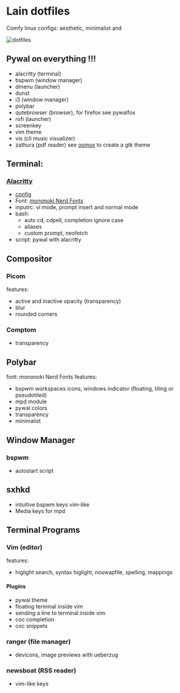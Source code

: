 # Lain dotfiles

Comfy linux configs: aesthetic, minimalist and 

![dotfiles](/img/dotfiles.gif)

## Pywal on everything !!!
- alacritty (terminal)
- bspwm (window manager)
- dmenu (launcher)
- dunst
- i3 (window manager)
- polybar
- qutebrowser (browser), for firefox see pywalfox
- rofi (launcher)
- screenkey
- vim theme
- vis (cli music visualizer)
- zathura (pdf reader)
see [oomox](https://github.com/themix-project/oomox)  to create a gtk theme

## Terminal:
### [Alacritty](https://github.com/alacritty/alacritty)
- [config](https://github.com/andyrufasto/dotfiles-debian/tree/master/.config/alacritty)
- Font: [mononoki Nerd Fonts](https://github.com/andyrufasto/dotfiles-debian/tree/master/.local/share/fonts/Mononoki)
- inputrc: vi mode, prompt insert and normal mode
- bash:
	- auto cd, cdpell, completion ignore case
	- aliases
	- custom prompt, neofetch
- script: pywal with alacritty

## Compositor
### Picom
features:
- active and inactive opacity (transparency)
- blur
- rounded corners
### Comptom
- transparency

## Polybar
font: mononoki Nerd Fonts
features:
- bspwm workspaces icons, windows indicator (floating, tiling or pseudotiled)
- mpd module
- pywal colors
- transparency
- minimalist

## Window Manager
### bspwm
- autostart script

## sxhkd
- intuitive bspwm keys vim-like
- Media keys for mpd


## Terminal Programs
### Vim (editor)
features:
- higlight search, syntax higlight, noswapfile, spelling, mappings
#### Plugins
- pywal theme
- floating terminal inside vim
- sending a line to terminal inside vim
- coc completion
- coc snippets


### ranger (file manager)
- devicons, image previews with ueberzug

### newsboat (RSS reader)
- vim-like keys


